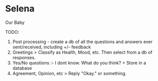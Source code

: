 Selena
======

Our Baby


TODO:

1) Post processing - create a db of all the questions and answers ever sent/received, including +/- feedback
2) Greetings > Classify as Health, Mood, etc. Then select from a db of responses.
3) Yes/No questions :- I dont know. What do you think? > Store in a database
4) Agreement, Opinion, etc > Reply "Okay." or something.

